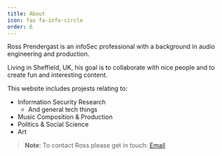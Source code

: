 ```yaml
---
title: About
icon: fas fa-info-circle
order: 6
---
```


Ross Prendergast is an infoSec professional with a background in audio engineering and production. 

Living in Sheffield, UK, his goal is to collaborate with nice people and to create fun and interesting content.

This website includes projests relating to:

- Information Security Research 
  - And general tech things
- Music Composition & Production
- Politics & Social Science
- Art


> **Note**: To contact Ross please get in touch: [Email](mailto:info@example.com "Email me")